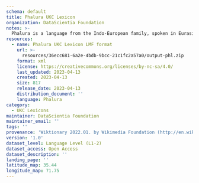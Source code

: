 ```yaml
---
schema: default
title: Phalura UKC Lexicon
organization: DataScientia Foundation
notes: >-
  Phalura is a language from the Indo-European family, spoken in Eurasia. The UKC Lexicon of Phalura is represented as a lexico-semantic network. It consists of words, word senses, synsets, as well as sense-level and synset-level relationships.
resources:
  - name: Phalura UKC Lexicon LMF format
    url: >-
      resources/36ecc681-6a2e-4bdb-9bcc-21c1fc2a57a0/output-phl.zip
    format: xml
    license: https://creativecommons.org/licenses/by-nc-sa/4.0/
    last_updated: 2023-04-13
    created: 2023-04-13
    size: 817
    release_date: 2023-04-13
    distribution_document: ''
    language: Phalura
category:
  - UKC Lexicons
maintainer: DataScientia Foundation
maintainer_email: ''
tags: ''
provenance: 'Wiktionary 2022.01. by Wikimedia Foundation (http://en.wiktionary.org); Princeton WordNet 2.1 by Princeton University (https://wordnet.princeton.edu)'
version: '1.0'
dataset_level: Language Level (L1-2)
dataset_access: Open Access
dataset_description: ''
landing_page: ''
latitude_map: 35.44
longitude_map: 71.75
---
```

